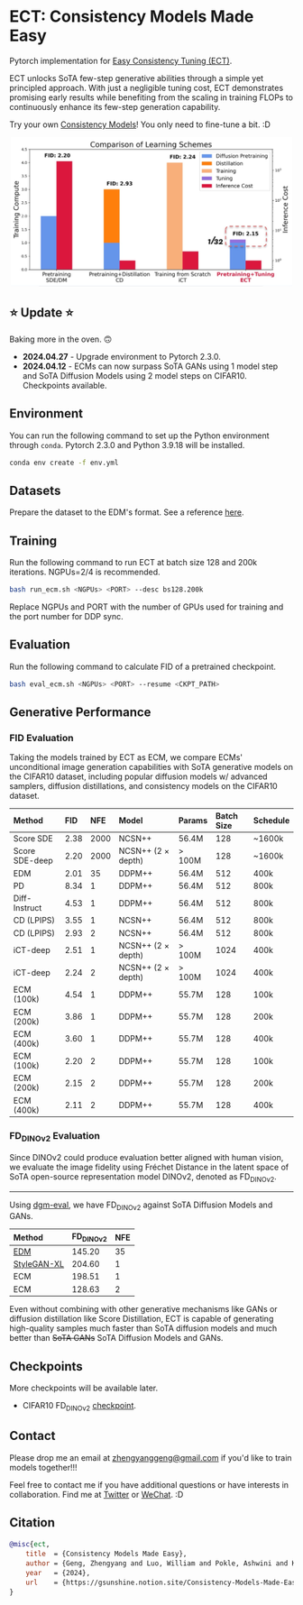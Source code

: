# ECT: Consistency Models Made Easy

Pytorch implementation for [Easy Consistency Tuning (ECT)](https://www.notion.so/gsunshine/Consistency-Models-Made-Easy-954205c0b4a24c009f78719f43b419cc).

ECT unlocks SoTA few-step generative abilities through a simple yet principled approach. With just a negligible tuning cost, ECT demonstrates promising early results while benefiting from the scaling in training FLOPs to continuously enhance its few-step generation capability.

Try your own [Consistency Models](https://arxiv.org/abs/2303.01469)! You only need to fine-tune a bit. :D

<div align="center">
    <img src="./assets/learning_scheme.jpg" width="500" alt="Comparison of Learning Schemes">
</div>

## ⭐ Update ⭐

Baking more in the oven. 🙃 

- **2024.04.27** - Upgrade environment to Pytorch 2.3.0.
- **2024.04.12** - ECMs can now surpass SoTA GANs using 1 model step and SoTA Diffusion Models using 2 model steps on CIFAR10. Checkpoints available.

## Environment

You can run the following command to set up the Python environment through `conda`. 
Pytorch 2.3.0 and Python 3.9.18 will be installed.

```bash
conda env create -f env.yml
```

## Datasets

Prepare the dataset to the EDM's format. See a reference [here](https://github.com/NVlabs/edm?tab=readme-ov-file#preparing-datasets).

## Training

Run the following command to run ECT at batch size 128 and 200k iterations. NGPUs=2/4 is recommended. 

```bash
bash run_ecm.sh <NGPUs> <PORT> --desc bs128.200k
```

Replace NGPUs and PORT with the number of GPUs used for training and the port number for DDP sync.

## Evaluation

Run the following command to calculate FID of a pretrained checkpoint. 

```bash
bash eval_ecm.sh <NGPUs> <PORT> --resume <CKPT_PATH> 
```

## Generative Performance

### FID Evaluation


Taking the models trained by ECT as ECM, we compare ECMs' unconditional image generation capabilities with SoTA generative models on the CIFAR10 dataset, including popular diffusion models w/ advanced samplers, diffusion distillations, and consistency models on the CIFAR10 dataset.

| Method | FID | NFE | Model  | Params | Batch Size | Schedule |
| :----  | :-- | :-- |:----   | :----- | :--------- | :------- |
| Score SDE | 2.38 | 2000 | NCSN++ | 56.4M | 128 | ~1600k | 
| Score SDE-deep | 2.20 | 2000 | NCSN++ (2 $\times$ depth) | > 100M | 128 | ~1600k |
| EDM                | 2.01 | 35 | DDPM++ | 56.4M | 512 | 400k |
| PD                 | 8.34 | 1  | DDPM++ | 56.4M | 512 | 800k | 
| Diff-Instruct      | 4.53 | 1  | DDPM++ | 56.4M | 512 | 800k | 
| CD (LPIPS)         | 3.55 | 1  | NCSN++ | 56.4M | 512 | 800k | 
| CD (LPIPS)         | 2.93 | 2  | NCSN++ | 56.4M | 512 | 800k | 
| iCT-deep           | 2.51 | 1  | NCSN++ (2 $\times$ depth) | > 100M | 1024 | 400k | 
| iCT-deep           | 2.24 | 2  | NCSN++ (2 $\times$ depth) | > 100M | 1024 | 400k | 
| ECM (100k)         | 4.54 | 1  | DDPM++ | 55.7M | 128 | 100k |
| ECM (200k)         | 3.86 | 1  | DDPM++ | 55.7M | 128 | 200k |
| ECM (400k)         | 3.60 | 1  | DDPM++ | 55.7M | 128 | 400k |
| ECM (100k)         | 2.20 | 2  | DDPM++ | 55.7M | 128 | 100k | 
| ECM (200k)         | 2.15 | 2  | DDPM++ | 55.7M | 128 | 200k | 
| ECM (400k)         | 2.11 | 2  | DDPM++ | 55.7M | 128 | 400k | 

### $\mathrm{FD}_{\text{DINOv2}}$ Evaluation

Since DINOv2 could produce evaluation better aligned with human vision, we evaluate the image fidelity using Fréchet Distance in the latent space of SoTA open-source representation model DINOv2, denoted as 
$\mathrm{FD}_{\text{DINOv2}}$.

---

Using [dgm-eval](https://github.com/layer6ai-labs/dgm-eval/tree/master), we have $\mathrm{FD}_{\text{DINOv2}}$ against SoTA Diffusion Models and GANs.

| Method |  $\mathrm{FD}_{\text{DINOv2}}$  | NFE | 
| :----  |  :-- | :-- |
| [EDM](https://github.com/NVlabs/edm)                                        | 145.20 | 35  |
| [StyleGAN-XL](https://github.com/autonomousvision/stylegan-xl/tree/main)    | 204.60 | 1   |
ECM                                                                           | 198.51 | 1   | 
ECM                                                                           | 128.63 | 2   |

Even without combining with other generative mechanisms like GANs or diffusion distillation like Score Distillation, ECT is capable of generating high-quality samples much faster than SoTA diffusion models and much better than ~~SoTA GANs~~ SoTA Diffusion Models and GANs.

## Checkpoints

More checkpoints will be available later.

- CIFAR10 $\mathrm{FD}_{\text{DINOv2}}$ [checkpoint](https://drive.google.com/file/d/1WN_eLTrcl-vB7fMc1HADpacgcO4SNJ_1/view?usp=sharing).

## Contact

Please drop me an email at zhengyanggeng@gmail.com if you'd like to train models together!!!

Feel free to contact me if you have additional questions or have interests in collaboration. Find me at [Twitter](https://twitter.com/ZhengyangGeng) or [WeChat](https://github.com/Gsunshine/Enjoy-Hamburger/blob/main/assets/WeChat.jpg). :D

## Citation

```bibtex
@misc{ect,
    title  = {Consistency Models Made Easy},
    author = {Geng, Zhengyang and Luo, William and Pokle, Ashwini and Kolter, Zico},
    year   = {2024},
    url    = {https://gsunshine.notion.site/Consistency-Models-Made-Easy-954205c0b4a24c009f78719f43b419cc?pvs=4}
}
```
